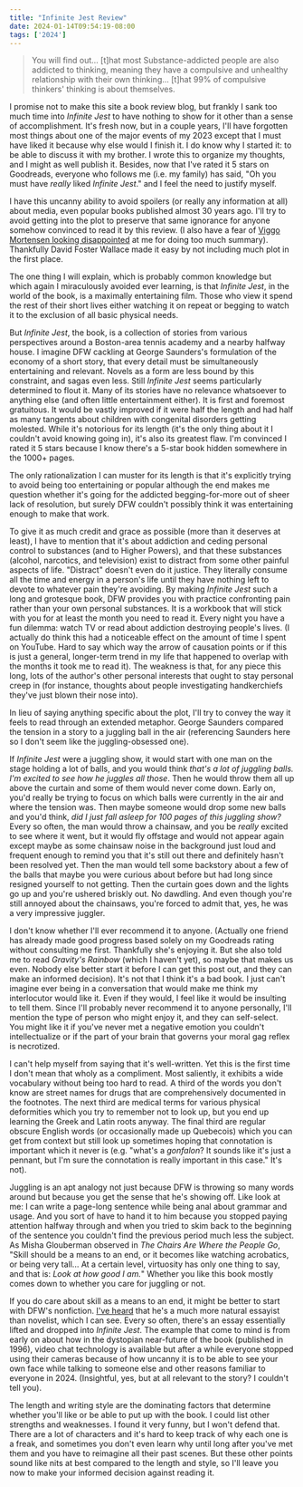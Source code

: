 ```yaml
---
title: "Infinite Jest Review"
date: 2024-01-14T09:54:19-08:00
tags: ['2024']
---
```


> You will find out... [t]hat most Substance-addicted people are also addicted to thinking, meaning they have a compulsive and unhealthy relationship with their own thinking... [t]hat 99% of compulsive thinkers' thinking is about themselves.

I promise not to make this site a book review blog, but frankly I sank too much time into *Infinite Jest* to have nothing to show for it other than a sense of accomplishment. It's fresh now, but in a couple years, I'll have forgotten most things about one of the major events of my 2023 except that I must have liked it because why else would I finish it. I do know why I started it: to be able to discuss it with my brother. I wrote this to organize my thoughts, and I might as well publish it. Besides, now that I've rated it 5 stars on Goodreads, everyone who follows me (i.e. my family) has said, "Oh you must have *really* liked *Infinite Jest*." and I feel the need to justify myself.

I have this uncanny ability to avoid spoilers (or really any information at all) about media, even popular books published almost 30 years ago. I'll try to avoid getting into the plot to preserve that same ignorance for anyone somehow convinced to read it by this review. (I also have a fear of [Viggo Mortensen looking disappointed](https://youtu.be/q-wssQ10CcE) at me for doing too much summary). Thankfully David Foster Wallace made it easy by not including much plot in the first place.

The one thing I will explain, which is probably common knowledge but which again I miraculously avoided ever learning, is that *Infinite Jest*, in the world of the book, is a maximally entertaining film. Those who view it spend the rest of their short lives either watching it on repeat or begging to watch it to the exclusion of all basic physical needs.

But *Infinite Jest*, the book, is a collection of stories from various perspectives around a Boston-area tennis academy and a nearby halfway house. I imagine DFW cackling at George Saunders's formulation of the economy of a short story, that every detail must be simultaneously entertaining and relevant. Novels as a form are less bound by this constraint, and sagas even less. Still *Infinite Jest* seems particularly determined to flout it. Many of its stories have no relevance whatsoever to anything else (and often little entertainment either). It is first and foremost gratuitous. It would be vastly improved if it were half the length and had half as many tangents about children with congenital disorders getting molested. While it's notorious for its length (it's the only thing about it I couldn't avoid knowing going in), it's also its greatest flaw. I'm convinced I rated it 5 stars because I know there's a 5-star book hidden somewhere in the 1000+ pages.

The only rationalization I can muster for its length is that it's explicitly trying to avoid being too entertaining or popular although the end makes me question whether it's going for the addicted begging-for-more out of sheer lack of resolution, but surely DFW couldn't possibly think it was entertaining enough to make that work.

To give it as much credit and grace as possible (more than it deserves at least), I have to mention that it's about addiction and ceding personal control to substances (and to Higher Powers), and that these substances (alcohol, narcotics, and television) exist to distract from some other painful aspects of life. "Distract" doesn't even do it justice. They literally consume all the time and energy in a person's life until they have nothing left to devote to whatever pain they're avoiding. By making *Infinite Jest* such a long and grotesque book, DFW provides you with practice confronting pain rather than your own personal substances. It is a workbook that will stick with you for at least the month you need to read it. Every night you have a fun dilemma: watch TV or read about addiction destroying people's lives. (I actually do think this had a noticeable effect on the amount of time I spent on YouTube. Hard to say which way the arrow of causation points or if this is just a general, longer-term trend in my life that happened to overlap with the months it took me to read it). The weakness is that, for any piece this long, lots of the author's other personal interests that ought to stay personal creep in (for instance, thoughts about people investigating handkerchiefs they've just blown their nose into).

In lieu of saying anything specific about the plot, I'll try to convey the way it feels to read through an extended metaphor. George Saunders compared the tension in a story to a juggling ball in the air (referencing Saunders here so I don't seem like the juggling-obsessed one).

If *Infinite Jest* were a juggling show, it would start with one man on the stage holding a lot of balls, and you would think *that's a lot of juggling balls. I'm excited to see how he juggles all those*. Then he would throw them all up above the curtain and some of them would never come down. Early on, you'd really be trying to focus on which balls were currently in the air and where the tension was. Then maybe someone would drop some new balls and you'd think, *did I just fall asleep for 100 pages of this juggling show?* Every so often, the man would throw a chainsaw, and you be *really* excited to see where it went, but it would fly offstage and would not appear again except maybe as some chainsaw noise in the background just loud and frequent enough to remind you that it's still out there and definitely hasn't been resolved yet. Then the man would tell some backstory about a few of the balls that maybe you were curious about before but had long since resigned yourself to not getting. Then the curtain goes down and the lights go up and you're ushered briskly out. No dawdling. And even though you're still annoyed about the chainsaws, you're forced to admit that, yes, he was a very impressive juggler.

I don't know whether I'll ever recommend it to anyone. (Actually one friend has already made good progress based solely on my Goodreads rating without consulting me first. Thankfully she's enjoying it. But she also told me to read *Gravity's Rainbow* (which I haven't yet), so maybe that makes us even. Nobody else better start it before I can get this post out, and they can make an informed decision). It's not that I think it's a bad book. I just can't imagine ever being in a conversation that would make me think my interlocutor would like it. Even if they would, I feel like it would be insulting to tell them. Since I'll probably never recommend it to anyone personally, I'll mention the type of person who might enjoy it, and they can self-select. You might like it if you've never met a negative emotion you couldn't intellectualize or if the part of your brain that governs your moral gag reflex is necrotized.

I can't help myself from saying that it's well-written. Yet this is the first time I don't mean that wholy as a compliment. Most saliently, it exhibits a wide vocabulary without being too hard to read. A third of the words you don't know are street names for drugs that are comprehensively documented in the footnotes. The next third are medical terms for various physical deformities which you try to remember not to look up, but you end up learning the Greek and Latin roots anyway. The final third are regular obscure English words (or occasionally made up Quebecois) which you can get from context but still look up sometimes hoping that connotation is important which it never is (e.g. "what's a *gonfalon*? It sounds like it's just a pennant, but I'm sure the connotation is really important in this case." It's not).

Juggling is an apt analogy not just because DFW is throwing so many words around but because you get the sense that he's showing off. Like look at me: I can write a page-long sentence while being anal about grammar and usage. And you sort of have to hand it to him because you stopped paying attention halfway through and when you tried to skim back to the beginning of the sentence you couldn't find the previous period much less the subject. As Misha Glouberman observed in *The Chairs Are Where the People Go*, "Skill should be a means to an end, or it becomes like watching acrobatics, or being very tall... At a certain level, virtuosity has only one thing to say, and that is: *Look at how good I am.*" Whether you like this book mostly comes down to whether you care for juggling or not.

If you do care about skill as a means to an end, it might be better to start with DFW's nonfiction. [I've heard](https://www.newyorker.com/books/under-review/david-foster-wallaces-final-attempt-to-make-art-moral) that he's a much more natural essayist than novelist, which I can see. Every so often, there's an essay essentially lifted and dropped into *Infinite Jest*. The example that come to mind is from early on about how in the dystopian near-future of the book (published in 1996), video chat technology is available but after a while everyone stopped using their cameras because of how uncanny it is to be able to see your own face while talking to someone else and other reasons familiar to everyone in 2024. (Insightful, yes, but at all relevant to the story? I couldn't tell you).

The length and writing style are the dominating factors that determine whether you'll like or be able to put up with the book. I could list other strengths and weaknesses. I found it very funny, but I won't defend that. There are a lot of characters and it's hard to keep track of why each one is a freak, and sometimes you don't even learn why until long after you've met them and you have to reimagine all their past scenes. But these other points sound like nits at best compared to the length and style, so I'll leave you now to make your informed decision against reading it.

